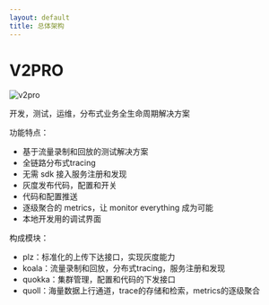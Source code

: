 ```yaml
---
layout: default
title: 总体架构
---
```


# V2PRO 

![v2pro](https://docs.google.com/drawings/d/e/2PACX-1vRT5h9AVqantCAi01hdSZkJ3u_YSrtUZKOox2jj_YQEnDdvr4-DtC0xB-v4CSpsrMZsGz3xNthuk3vX/pub?w=507&h=296)

开发，测试，运维，分布式业务全生命周期解决方案

功能特点：

* 基于流量录制和回放的测试解决方案
* 全链路分布式tracing
* 无需 sdk 接入服务注册和发现
* 灰度发布代码，配置和开关
* 代码和配置推送
* 逐级聚合的 metrics，让 monitor everything 成为可能
* 本地开发用的调试界面

构成模块：

* plz：标准化的上传下达接口，实现灰度能力
* koala：流量录制和回放，分布式tracing，服务注册和发现
* quokka：集群管理，配置和代码的下发接口
* quoll：海量数据上行通道，trace的存储和检索，metrics的逐级聚合
